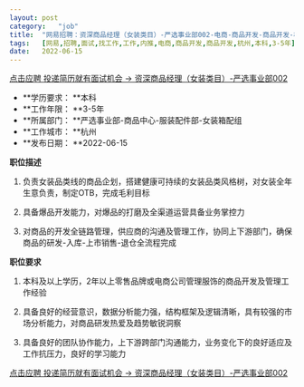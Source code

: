 ```yaml
---
layout:	post
category:	"job"
title:	"网易招聘：资深商品经理（女装类目）-严选事业部002-电商-商品开发-商品开发-杭州本科3-5年"
tags:	[网易,招聘,面试,找工作,工作,内推,电商,商品开发,商品开发,杭州,本科,3-5年]
date:	2022-06-15
---
```


[点击应聘 投递简历就有面试机会 ->  资深商品经理（女装类目）-严选事业部002](http://mobile.bole.netease.com/bole/boleDetail?id=39392&employeeId=346f03c3cda5f04c&key=all)



- **学历要求： **本科
- **工作年限： **3-5年
- **所属部门： **严选事业部-商品中心-服装配件部-女装箱配组
- **工作城市： **杭州
- **发布日期： **2022-06-15



**职位描述**

1. 负责女装品类线的商品企划，搭建健康可持续的女装品类风格树，对女装全年生意负责，制定OTB，完成毛利目标

2. 具备爆品开发能力，对爆品的打磨及全渠道运营具备业务掌控力

3. 对商品的开发全链路管理，供应商的沟通及管理工作，协同上下游部门，确保商品的研发-入库-上市销售-退仓全流程完成



**职位要求**

1. 本科及以上学历，2年以上零售品牌或电商公司管理服饰的商品开发及管理工作经验

2. 具备良好的经营意识，数据分析能力强，结构框架及逻辑清晰，具有较强的市场分析能力，对商品研发热爱及趋势敏锐洞察

3. 具备良好的团队协作能力，上下游跨部门沟通能力，业务变化下的良好适应及工作抗压力，良好的学习能力



[点击应聘 投递简历就有面试机会 ->  资深商品经理（女装类目）-严选事业部002](http://mobile.bole.netease.com/bole/boleDetail?id=39392&employeeId=346f03c3cda5f04c&key=all)